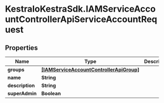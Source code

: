 # KestraIoKestraSdk.IAMServiceAccountControllerApiServiceAccountRequest

## Properties

Name | Type | Description | Notes
------------ | ------------- | ------------- | -------------
**groups** | [**[IAMServiceAccountControllerApiGroup]**](IAMServiceAccountControllerApiGroup.md) |  | 
**name** | **String** |  | 
**description** | **String** |  | 
**superAdmin** | **Boolean** |  | 


